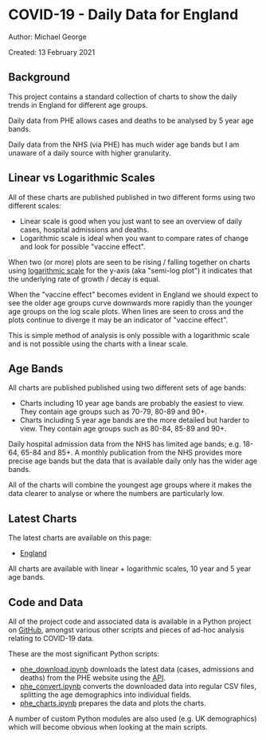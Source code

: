 # COVID-19 - Daily Data for England

Author: Michael George

Created: 13 February 2021



## Background

This project contains a standard collection of charts to show the daily trends in England for different age groups.

Daily data from PHE allows cases and deaths to be analysed by 5 year age bands.

Daily data from the NHS (via PHE) has much wider age bands but I am unaware of a daily source with higher granularity.



## Linear vs Logarithmic Scales

All of these charts are published published in two different forms using two different scales:

- Linear scale is good when you just want to see an overview of daily cases, hospital admissions and deaths.
- Logarithmic scale is ideal when you want to compare rates of change and look for possible "vaccine effect".

When two (or more) plots are seen to be rising / falling together on charts using [logarithmic scale]((https://en.wikipedia.org/wiki/Logarithmic_scale)) for the y-axis (aka "semi-log plot") it indicates that the underlying rate of growth / decay is equal.

When the "vaccine effect" becomes evident in England we should expect to see the older age groups curve downwards more rapidly than the younger age groups on the log scale plots. When lines are seen to cross and the plots continue to diverge it may be an indicator of "vaccine effect".

This is simple method of analysis is only possible with a logarithmic scale and is not possible using the charts with a linear scale.



## Age Bands

All charts are published published using two different sets of age bands:

- Charts including 10 year age bands are probably the easiest to view. They contain age groups such as 70-79, 80-89 and 90+.
- Charts including 5 year age bands are the more detailed but harder to view. They contain age groups such as 80-84, 85-89 and 90+.

Daily hospital admission data from the NHS has limited age bands; e.g. 18-64, 65-84 and 85+. A monthly publication from the NHS provides more precise age bands but the data that is available daily only has the wider age bands.

All of the charts will combine the youngest age groups where it makes the data clearer to analyse or where the numbers are particularly low.



## Latest Charts

The latest charts are available on this page:

- [England](nation/england/index.html)

All charts are available with linear + logarithmic scales, 10 year and 5 year age bands.



## Code and Data

All of the project code and associated data is available in a Python project on [GitHub](https://github.com/Logiqx/covid-stats), amongst various other scripts and pieces of ad-hoc analysis relating to COVID-19 data.

These are the most significant Python scripts:

- [phe_download.ipynb](https://github.com/Logiqx/covid-stats/blob/master/python/phe_download.ipynb) downloads the latest data (cases, admissions and deaths) from the PHE website using the [API](https://coronavirus.data.gov.uk/details/developers-guide).
- [phe_convert.ipynb](https://github.com/Logiqx/covid-stats/blob/master/python/phe_convert.ipynb) converts the downloaded data into regular CSV files, splitting the age demographics into individual fields.
- [phe_charts.ipynb](https://github.com/Logiqx/covid-stats/blob/master/python/phe_charts.ipynb) prepares the data and plots the charts.

A number of custom Python modules are also used (e.g. UK demographics) which will become obvious when looking at the main scripts.

